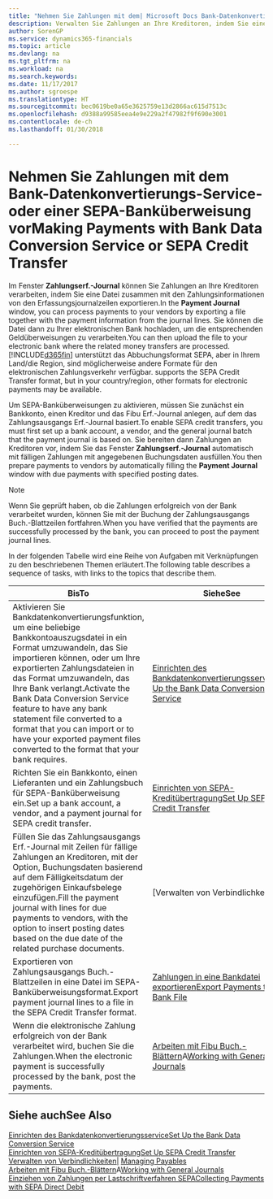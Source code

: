 ```yaml
---
title: "Nehmen Sie Zahlungen mit dem| Microsoft Docs Bank-Datenkonvertierungs-Service- oder einer SEPA-Banküberweisung vor | Microsoft Docs"
description: Verwalten Sie Zahlungen an Ihre Kreditoren, indem Sie eine Datei zusammen mit den Zahlungsinformationen von den Erfassungsjournalzeilen exportieren.
author: SorenGP
ms.service: dynamics365-financials
ms.topic: article
ms.devlang: na
ms.tgt_pltfrm: na
ms.workload: na
ms.search.keywords: 
ms.date: 11/17/2017
ms.author: sgroespe
ms.translationtype: HT
ms.sourcegitcommit: bec0619be0a65e3625759e13d2866ac615d7513c
ms.openlocfilehash: d9388a99585eea4e9e229a2f47982f9f690e3001
ms.contentlocale: de-ch
ms.lasthandoff: 01/30/2018

---
```

# <a name="making-payments-with-bank-data-conversion-service-or-sepa-credit-transfer"></a><span data-ttu-id="ae11b-103">Nehmen Sie Zahlungen mit dem Bank-Datenkonvertierungs-Service- oder einer SEPA-Banküberweisung vor</span><span class="sxs-lookup"><span data-stu-id="ae11b-103">Making Payments with Bank Data Conversion Service or SEPA Credit Transfer</span></span>
<span data-ttu-id="ae11b-104">Im Fenster **Zahlungserf.-Journal** können Sie Zahlungen an Ihre Kreditoren verarbeiten, indem Sie eine Datei zusammen mit den Zahlungsinformationen von den Erfassungsjournalzeilen exportieren.</span><span class="sxs-lookup"><span data-stu-id="ae11b-104">In the **Payment Journal** window, you can process payments to your vendors by exporting a file together with the payment information from the journal lines.</span></span> <span data-ttu-id="ae11b-105">Sie können die Datei dann zu Ihrer elektronischen Bank hochladen, um die entsprechenden Geldüberweisungen zu verarbeiten.</span><span class="sxs-lookup"><span data-stu-id="ae11b-105">You can then upload the file to your electronic bank where the related money transfers are processed.</span></span> [!INCLUDE[d365fin](includes/d365fin_md.md)]<span data-ttu-id="ae11b-106"> unterstützt das Abbuchungsformat SEPA, aber in Ihrem Land/die Region, sind möglicherweise andere Formate für den elektronischen Zahlungsverkehr verfügbar.</span><span class="sxs-lookup"><span data-stu-id="ae11b-106"> supports the SEPA Credit Transfer format, but in your country/region, other formats for electronic payments may be available.</span></span>   

 <span data-ttu-id="ae11b-107">Um SEPA-Banküberweisungen zu aktivieren, müssen Sie zunächst ein Bankkonto, einen Kreditor und das Fibu Erf.-Journal anlegen, auf dem das Zahlungsausgangs Erf.-Journal basiert.</span><span class="sxs-lookup"><span data-stu-id="ae11b-107">To enable SEPA credit transfers, you must first set up a bank account, a vendor, and the general journal batch that the payment journal is based on.</span></span> <span data-ttu-id="ae11b-108">Sie bereiten dann Zahlungen an Kreditoren vor, indem Sie das Fenster **Zahlungserf.-Journal** automatisch mit fälligen Zahlungen mit angegebenen Buchungsdaten ausfüllen.</span><span class="sxs-lookup"><span data-stu-id="ae11b-108">You then prepare payments to vendors by automatically filling the **Payment Journal** window with due payments with specified posting dates.</span></span>  

> [!NOTE]  
>  <span data-ttu-id="ae11b-109">Wenn Sie geprüft haben, ob die Zahlungen erfolgreich von der Bank verarbeitet wurden, können Sie mit der Buchung der Zahlungsausgangs Buch.-Blattzeilen fortfahren.</span><span class="sxs-lookup"><span data-stu-id="ae11b-109">When you have verified that the payments are successfully processed by the bank, you can proceed to post the payment journal lines.</span></span>  

 <span data-ttu-id="ae11b-110">In der folgenden Tabelle wird eine Reihe von Aufgaben mit Verknüpfungen zu den beschriebenen Themen erläutert.</span><span class="sxs-lookup"><span data-stu-id="ae11b-110">The following table describes a sequence of tasks, with links to the topics that describe them.</span></span>   

|<span data-ttu-id="ae11b-111">**Bis**</span><span class="sxs-lookup"><span data-stu-id="ae11b-111">**To**</span></span>|<span data-ttu-id="ae11b-112">**Siehe**</span><span class="sxs-lookup"><span data-stu-id="ae11b-112">**See**</span></span>|  
|------------|-------------|  
|<span data-ttu-id="ae11b-113">Aktivieren Sie Bankdatenkonvertierungsfunktion, um eine beliebige Bankkontoauszugsdatei in ein Format umzuwandeln, das Sie importieren können, oder um Ihre exportierten Zahlungsdateien in das Format umzuwandeln, das Ihre Bank verlangt.</span><span class="sxs-lookup"><span data-stu-id="ae11b-113">Activate the Bank Data Conversion Service feature to have any bank statement file converted to a format that you can import or to have your exported payment files converted to the format that your bank requires.</span></span>|[<span data-ttu-id="ae11b-114">Einrichten des Bankdatenkonvertierungsservice</span><span class="sxs-lookup"><span data-stu-id="ae11b-114">Set Up the Bank Data Conversion Service</span></span>](bank-how-setup-bank-statement-service.md)|  
|<span data-ttu-id="ae11b-115">Richten Sie ein Bankkonto, einen Lieferanten und ein Zahlungsbuch für SEPA-Banküberweisung ein.</span><span class="sxs-lookup"><span data-stu-id="ae11b-115">Set up a bank account, a vendor, and a payment journal for SEPA credit transfer.</span></span>|[<span data-ttu-id="ae11b-116">Einrichten von SEPA-Kreditübertragung</span><span class="sxs-lookup"><span data-stu-id="ae11b-116">Set Up SEPA Credit Transfer</span></span>](finance-how-to-set-up-sepa-credit-transfer.md)|  
|<span data-ttu-id="ae11b-117">Füllen Sie das Zahlungsausgangs Erf.-Journal mit Zeilen für fällige Zahlungen an Kreditoren, mit der Option, Buchungsdaten basierend auf dem Fälligkeitsdatum der zugehörigen Einkaufsbelege einzufügen.</span><span class="sxs-lookup"><span data-stu-id="ae11b-117">Fill the payment journal with lines for due payments to vendors, with the option to insert posting dates based on the due date of the related purchase documents.</span></span>|[<span data-ttu-id="ae11b-118">Verwalten von Verbindlichkeiten|</span><span class="sxs-lookup"><span data-stu-id="ae11b-118">Managing Payables</span></span>](payables-manage-payables.md)|  
|<span data-ttu-id="ae11b-119">Exportieren von Zahlungsausgangs Buch.-Blattzeilen in eine Datei im SEPA-Banküberweisungsformat.</span><span class="sxs-lookup"><span data-stu-id="ae11b-119">Export payment journal lines to a file in the SEPA Credit Transfer format.</span></span>|[<span data-ttu-id="ae11b-120">Zahlungen in eine Bankdatei exportieren</span><span class="sxs-lookup"><span data-stu-id="ae11b-120">Export Payments to a Bank File</span></span>](payables-how-export-payments-bank-file.md)|  
|<span data-ttu-id="ae11b-121">Wenn die elektronische Zahlung erfolgreich von der Bank verarbeitet wird, buchen Sie die Zahlungen.</span><span class="sxs-lookup"><span data-stu-id="ae11b-121">When the electronic payment is successfully processed by the bank, post the payments.</span></span>|<span data-ttu-id="ae11b-122">[Arbeiten mit Fibu Buch.-Blättern](ui-work-general-journals.md)A</span><span class="sxs-lookup"><span data-stu-id="ae11b-122">[Working with General Journals](ui-work-general-journals.md)</span></span>|  

## <a name="see-also"></a><span data-ttu-id="ae11b-123">Siehe auch</span><span class="sxs-lookup"><span data-stu-id="ae11b-123">See Also</span></span>  
[<span data-ttu-id="ae11b-124">Einrichten des Bankdatenkonvertierungsservice</span><span class="sxs-lookup"><span data-stu-id="ae11b-124">Set Up the Bank Data Conversion Service</span></span>](bank-how-setup-bank-statement-service.md)  
[<span data-ttu-id="ae11b-125">Einrichten von SEPA-Kreditübertragung</span><span class="sxs-lookup"><span data-stu-id="ae11b-125">Set Up SEPA Credit Transfer</span></span>](finance-how-to-set-up-sepa-credit-transfer.md)  
<span data-ttu-id="ae11b-126">[Verwalten von Verbindlichkeiten|](payables-manage-payables.md) </span><span class="sxs-lookup"><span data-stu-id="ae11b-126">[Managing Payables](payables-manage-payables.md) </span></span>  
<span data-ttu-id="ae11b-127">[Arbeiten mit Fibu Buch.-Blättern](ui-work-general-journals.md)A</span><span class="sxs-lookup"><span data-stu-id="ae11b-127">[Working with General Journals](ui-work-general-journals.md)</span></span>  
[<span data-ttu-id="ae11b-128">Einziehen von Zahlungen per Lastschriftverfahren SEPA</span><span class="sxs-lookup"><span data-stu-id="ae11b-128">Collecting Payments with SEPA Direct Debit</span></span>](finance-collect-payments-with-sepa-direct-debit.md)   

